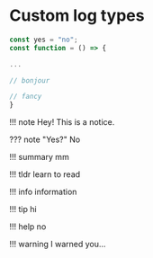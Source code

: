 # Custom log types

```js
const yes = "no";
const function = () => {

...

// bonjour

// fancy
}
```

!!! note
	Hey! This is a notice.

??? note "Yes?"
    No

!!! summary
	mm

!!! tldr
	learn to read

!!! info
	information

!!! tip
	hi

!!! help
	no

!!! warning
	I warned you...
